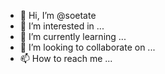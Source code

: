 - 👋 Hi, I’m @soetate
- 👀 I’m interested in ...
- 🌱 I’m currently learning ...
- 💞️ I’m looking to collaborate on ...
- 📫 How to reach me ...

<!---
soetate/soetate is a ✨ special ✨ repository because its `README.md` (this file) appears on your GitHub profile.
You can click the Preview link to take a look at your changes.
--->
